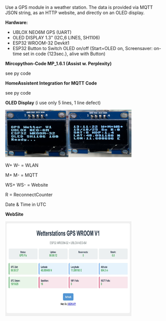 Use a GPS module in a weather station. The data is provided via MQTT JSON string, as an HTTP website, and directly on an OLED display.

**Hardware:**
* UBLOX NEO6M GPS (UART)
* OLED DISPLAY 1.3" (I2C,6 LINES, SH1106)
* ESP32 WROOM-32 Devkit1
* ESP32 Button to Switch OLED on/off (Start=OLED on, Screensaver: on-time set in code {123sec.}, alive with Button)

**Mircopython-Code MP_1.6.1 (Assist w. Perplexity)**

see py code

**HomeAssistent Integration for MQTT Code**

see py code

**OLED Display** (i use only 5 lines, 1 line defect)

<img src="https://github.com/ludwich66/UBLOX-NEO6M_MQTT_WEB_OLED_GPS-Micropyton-/blob/main/IMG_0196.jpeg" alt="Logo" width="200" height="150"><img src="https://github.com/ludwich66/UBLOX-NEO6M_MQTT_WEB_OLED_GPS-Micropyton-/blob/main/IMG_0194.jpeg" alt="Logo" width="200" height="150">

W+ W- = WLAN

M+ M- = MQTT

WS+ WS- = Website

R = ReconnectCounter

Date & Time in UTC


**WebSite**

<img src="https://github.com/ludwich66/UBLOX-NEO6M_MQTT_WEB_OLED_GPS-Micropyton-/blob/main/GPS_Web.jpg" alt="Logo" width="400" height="300">

